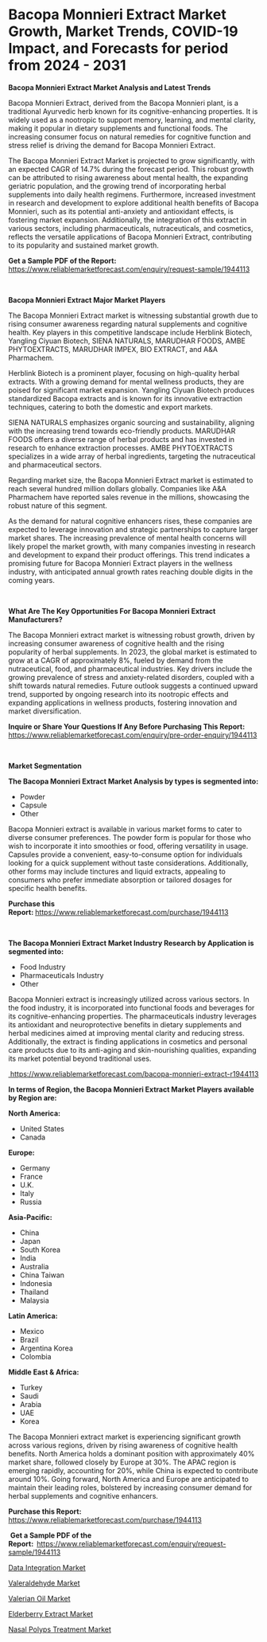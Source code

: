 <p><h1>Bacopa Monnieri Extract Market Growth, Market Trends, COVID-19 Impact, and Forecasts for period from 2024 - 2031</h1></p><p><strong>Bacopa Monnieri Extract Market Analysis and Latest Trends</strong></p>
<p><p>Bacopa Monnieri Extract, derived from the Bacopa Monnieri plant, is a traditional Ayurvedic herb known for its cognitive-enhancing properties. It is widely used as a nootropic to support memory, learning, and mental clarity, making it popular in dietary supplements and functional foods. The increasing consumer focus on natural remedies for cognitive function and stress relief is driving the demand for Bacopa Monnieri Extract.</p><p>The Bacopa Monnieri Extract Market is projected to grow significantly, with an expected CAGR of 14.7% during the forecast period. This robust growth can be attributed to rising awareness about mental health, the expanding geriatric population, and the growing trend of incorporating herbal supplements into daily health regimens. Furthermore, increased investment in research and development to explore additional health benefits of Bacopa Monnieri, such as its potential anti-anxiety and antioxidant effects, is fostering market expansion. Additionally, the integration of this extract in various sectors, including pharmaceuticals, nutraceuticals, and cosmetics, reflects the versatile applications of Bacopa Monnieri Extract, contributing to its popularity and sustained market growth.</p></p>
<p><strong>Get a Sample PDF of the Report:&nbsp;</strong> <a href="https://www.reliablemarketforecast.com/enquiry/request-sample/1944113?utm_campaign=1129&utm_medium=2&utm_source=Github&utm_content=ia&utm_term=15112024&utm_id=bacopa-monnieri-extract">https://www.reliablemarketforecast.com/enquiry/request-sample/1944113</a></p>
<p>&nbsp;</p>
<p><strong>Bacopa Monnieri Extract Major Market Players</strong></p>
<p><p>The Bacopa Monnieri Extract market is witnessing substantial growth due to rising consumer awareness regarding natural supplements and cognitive health. Key players in this competitive landscape include Herblink Biotech, Yangling Ciyuan Biotech, SIENA NATURALS, MARUDHAR FOODS, AMBE PHYTOEXTRACTS, MARUDHAR IMPEX, BIO EXTRACT, and A&A Pharmachem.</p><p>Herblink Biotech is a prominent player, focusing on high-quality herbal extracts. With a growing demand for mental wellness products, they are poised for significant market expansion. Yangling Ciyuan Biotech produces standardized Bacopa extracts and is known for its innovative extraction techniques, catering to both the domestic and export markets.</p><p>SIENA NATURALS emphasizes organic sourcing and sustainability, aligning with the increasing trend towards eco-friendly products. MARUDHAR FOODS offers a diverse range of herbal products and has invested in research to enhance extraction processes. AMBE PHYTOEXTRACTS specializes in a wide array of herbal ingredients, targeting the nutraceutical and pharmaceutical sectors.</p><p>Regarding market size, the Bacopa Monnieri Extract market is estimated to reach several hundred million dollars globally. Companies like A&A Pharmachem have reported sales revenue in the millions, showcasing the robust nature of this segment. </p><p>As the demand for natural cognitive enhancers rises, these companies are expected to leverage innovation and strategic partnerships to capture larger market shares. The increasing prevalence of mental health concerns will likely propel the market growth, with many companies investing in research and development to expand their product offerings. This trend indicates a promising future for Bacopa Monnieri Extract players in the wellness industry, with anticipated annual growth rates reaching double digits in the coming years.</p></p>
<p>&nbsp;</p>
<p><strong>What Are The Key Opportunities For Bacopa Monnieri Extract Manufacturers?</strong></p>
<p><p>The Bacopa Monnieri extract market is witnessing robust growth, driven by increasing consumer awareness of cognitive health and the rising popularity of herbal supplements. In 2023, the global market is estimated to grow at a CAGR of approximately 8%, fueled by demand from the nutraceutical, food, and pharmaceutical industries. Key drivers include the growing prevalence of stress and anxiety-related disorders, coupled with a shift towards natural remedies. Future outlook suggests a continued upward trend, supported by ongoing research into its nootropic effects and expanding applications in wellness products, fostering innovation and market diversification.</p></p>
<p><strong>Inquire or Share Your Questions If Any Before Purchasing This Report:</strong> <a href="https://www.reliablemarketforecast.com/enquiry/pre-order-enquiry/1944113?utm_campaign=1129&utm_medium=2&utm_source=Github&utm_content=ia&utm_term=15112024&utm_id=bacopa-monnieri-extract">https://www.reliablemarketforecast.com/enquiry/pre-order-enquiry/1944113</a></p>
<p>&nbsp;</p>
<p><strong>Market Segmentation</strong></p>
<p><strong>The Bacopa Monnieri Extract Market Analysis by types is segmented into:</strong></p>
<p><ul><li>Powder</li><li>Capsule</li><li>Other</li></ul></p>
<p><p>Bacopa Monnieri extract is available in various market forms to cater to diverse consumer preferences. The powder form is popular for those who wish to incorporate it into smoothies or food, offering versatility in usage. Capsules provide a convenient, easy-to-consume option for individuals looking for a quick supplement without taste considerations. Additionally, other forms may include tinctures and liquid extracts, appealing to consumers who prefer immediate absorption or tailored dosages for specific health benefits.</p></p>
<p><strong>Purchase this Report:&nbsp;</strong><a href="https://www.reliablemarketforecast.com/purchase/1944113?utm_campaign=1129&utm_medium=2&utm_source=Github&utm_content=ia&utm_term=15112024&utm_id=bacopa-monnieri-extract">https://www.reliablemarketforecast.com/purchase/1944113</a></p>
<p>&nbsp;</p>
<p><strong>The Bacopa Monnieri Extract Market Industry Research by Application is segmented into:</strong></p>
<p><ul><li>Food Industry</li><li>Pharmaceuticals Industry</li><li>Other</li></ul></p>
<p><p>Bacopa Monnieri extract is increasingly utilized across various sectors. In the food industry, it is incorporated into functional foods and beverages for its cognitive-enhancing properties. The pharmaceuticals industry leverages its antioxidant and neuroprotective benefits in dietary supplements and herbal medicines aimed at improving mental clarity and reducing stress. Additionally, the extract is finding applications in cosmetics and personal care products due to its anti-aging and skin-nourishing qualities, expanding its market potential beyond traditional uses.</p></p>
<p><a href="https://www.reliablemarketforecast.com/bacopa-monnieri-extract-r1944113?utm_campaign=1129&utm_medium=2&utm_source=Github&utm_content=ia&utm_term=15112024&utm_id=bacopa-monnieri-extract">&nbsp;https://www.reliablemarketforecast.com/bacopa-monnieri-extract-r1944113</a></p>
<p><strong>In terms of Region, the Bacopa Monnieri Extract Market Players available by Region are:</strong></p>
<p>
    <p> <strong> North America: </strong>
        <ul>
            <li>United States</li>
            <li>Canada</li>
        </ul>
        </p> 
    <p> <strong> Europe: </strong>
        <ul>
            <li>Germany</li>
            <li>France</li>
            <li>U.K.</li>
            <li>Italy</li>
            <li>Russia</li>
        </ul>
        </p> 
    <p> <strong> Asia-Pacific: </strong>
        <ul>
            <li>China</li>
            <li>Japan</li>
            <li>South Korea</li>
            <li>India</li>
            <li>Australia</li>
            <li>China Taiwan</li>
            <li>Indonesia</li>
            <li>Thailand</li>
            <li>Malaysia</li>
        </ul>
        </p> 
    <p> <strong> Latin America: </strong>
        <ul>
            <li>Mexico</li>
            <li>Brazil</li>
            <li>Argentina Korea</li>
            <li>Colombia</li>
        </ul>
        </p> 
    <p> <strong> Middle East & Africa: </strong>
        <ul>
            <li>Turkey</li>
            <li>Saudi</li>
            <li>Arabia</li>
            <li>UAE</li>
            <li>Korea</li>
        </ul>
    </p>
    </p>
<p><p>The Bacopa Monnieri extract market is experiencing significant growth across various regions, driven by rising awareness of cognitive health benefits. North America holds a dominant position with approximately 40% market share, followed closely by Europe at 30%. The APAC region is emerging rapidly, accounting for 20%, while China is expected to contribute around 10%. Going forward, North America and Europe are anticipated to maintain their leading roles, bolstered by increasing consumer demand for herbal supplements and cognitive enhancers.</p></p>
<p><strong>Purchase this Report: </strong><a href="https://www.reliablemarketforecast.com/purchase/1944113?utm_campaign=1129&utm_medium=2&utm_source=Github&utm_content=ia&utm_term=15112024&utm_id=bacopa-monnieri-extract">https://www.reliablemarketforecast.com/purchase/1944113</a></p>
<p>&nbsp;<strong>Get a Sample PDF of the Report:&nbsp;&nbsp;</strong><a href="https://www.reliablemarketforecast.com/enquiry/request-sample/1944113?utm_campaign=1129&utm_medium=2&utm_source=Github&utm_content=ia&utm_term=15112024&utm_id=bacopa-monnieri-extract">https://www.reliablemarketforecast.com/enquiry/request-sample/1944113</a></p>
<p><strong></strong></p>
<p><p><a href="https://issuu.com/reportprime-2/docs/data-integration-market-size-2030.p_239da3318b6539?utm_campaign=1129&utm_medium=2&utm_source=Github&utm_content=ia&utm_term=15112024&utm_id=bacopa-monnieri-extract">Data Integration Market</a></p><p><a href="https://www.linkedin.com/pulse/unlocking-growth-potential-strategic-analysis-valeraldehyde-mzyec?utm_campaign=1129&utm_medium=2&utm_source=Github&utm_content=ia&utm_term=15112024&utm_id=bacopa-monnieri-extract">Valeraldehyde Market</a></p><p><a href="https://www.linkedin.com/pulse/valerian-oil-market-size-status-forecast-2024-2031-ek-phrasis-hqmlc?utm_campaign=1129&utm_medium=2&utm_source=Github&utm_content=ia&utm_term=15112024&utm_id=bacopa-monnieri-extract">Valerian Oil Market</a></p><p><a href="https://github.com/GroverBarry/Market-Research-Report-List-7/blob/main/elderberry-extract-market.md?utm_campaign=1129&utm_medium=2&utm_source=Github&utm_content=ia&utm_term=15112024&utm_id=bacopa-monnieri-extract">Elderberry Extract Market</a></p><p><a href="https://issuu.com/reportprime-2/docs/nasal-polyps-treatment-market-size-_66a974aec6824a?utm_campaign=1129&utm_medium=2&utm_source=Github&utm_content=ia&utm_term=15112024&utm_id=bacopa-monnieri-extract">Nasal Polyps Treatment Market</a></p></p>